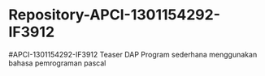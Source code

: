 # Repository-APCI-1301154292-IF3912
 #APCI-1301154292-IF3912
            Teaser DAP
            Program sederhana menggunakan bahasa pemrograman pascal
            
